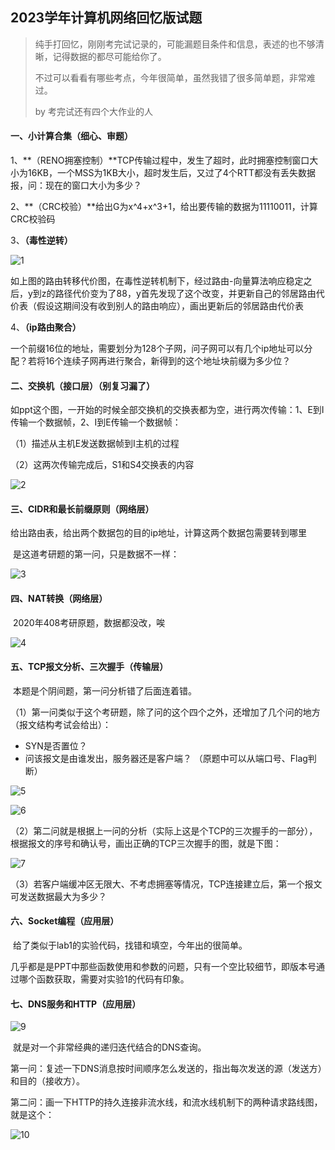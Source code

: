 ## 2023学年计算机网络回忆版试题

> 纯手打回忆，刚刚考完试记录的，可能漏题目条件和信息，表述的也不够清晰，记得数据的都尽可能给你了。
>
> 不过可以看看有哪些考点，今年很简单，虽然我错了很多简单题，非常难过。
>
> by 考完试还有四个大作业的人

#### 一、小计算合集（细心、审题）

1、**（RENO拥塞控制）**TCP传输过程中，发生了超时，此时拥塞控制窗口大小为16KB，一个MSS为1KB大小，超时发生后，又过了4个RTT都没有丢失数据报，问：现在的窗口大小为多少？

2、**（CRC校验）**给出G为x^4+x^3+1，给出要传输的数据为11110011，计算CRC校验码

3、**（毒性逆转）**

![1](pic\1.jpg)

​	如上图的路由转移代价图，在毒性逆转机制下，经过路由-向量算法响应稳定之后，y到z的路径代价变为了88，y首先发现了这个改变，并更新自己的邻居路由代价表（假设这期间没有收到别人的路由响应），画出更新后的邻居路由代价表

4、**（ip路由聚合）**

​	一个前缀16位的地址，需要划分为128个子网，问子网可以有几个ip地址可以分配？若将16个连续子网再进行聚合，新得到的这个地址块前缀为多少位？

#### 二、交换机（接口层）（别复习漏了）

​	如ppt这个图，一开始的时候全部交换机的交换表都为空，进行两次传输：1、E到I传输一个数据帧，2、I到E传输一个数据帧：

（1）描述从主机E发送数据帧到I主机的过程

（2）这两次传输完成后，S1和S4交换表的内容

![2](pic\2.jpg)

#### 三、CIDR和最长前缀原则（网络层）

​	给出路由表，给出两个数据包的目的ip地址，计算这两个数据包需要转到哪里

​	是这道考研题的第一问，只是数据不一样：

![3](pic\3.jpg)

#### 四、NAT转换（网络层）

​	2020年408考研原题，数据都没改，唉

![4](pic\4.jpg)

#### 五、TCP报文分析、三次握手（传输层）

​	本题是个阴间题，第一问分析错了后面连着错。

（1）第一问类似于这个考研题，除了问的这个四个之外，还增加了几个问的地方（报文结构考试会给出）：

- SYN是否置位？
- 问该报文是由谁发出，服务器还是客户端？ （原题中可以从端口号、Flag判断）

![5](pic\5.jpg)

![6](pic\6.jpg)

（2）第二问就是根据上一问的分析（实际上这是个TCP的三次握手的一部分），根据报文的序号和确认号，画出正确的TCP三次握手的图，就是下图：

![7](pic\7.jpg)

（3）若客户端缓冲区无限大、不考虑拥塞等情况，TCP连接建立后，第一个报文可发送数据最大为多少？

#### 六、Socket编程（应用层）

​	给了类似于lab1的实验代码，找错和填空，今年出的很简单。

​	几乎都是是PPT中那些函数使用和参数的问题，只有一个空比较细节，即版本号通过哪个函数获取，需要对实验1的代码有印象。

#### 七、DNS服务和HTTP（应用层）

![9](pic\9.jpg)

​	就是对一个非常经典的递归迭代结合的DNS查询。

第一问：复述一下DNS消息按时间顺序怎么发送的，指出每次发送的源（发送方）和目的（接收方）。

第二问：画一下HTTP的持久连接非流水线，和流水线机制下的两种请求路线图，就是这个：

![10](pic\10.jpg)

​	